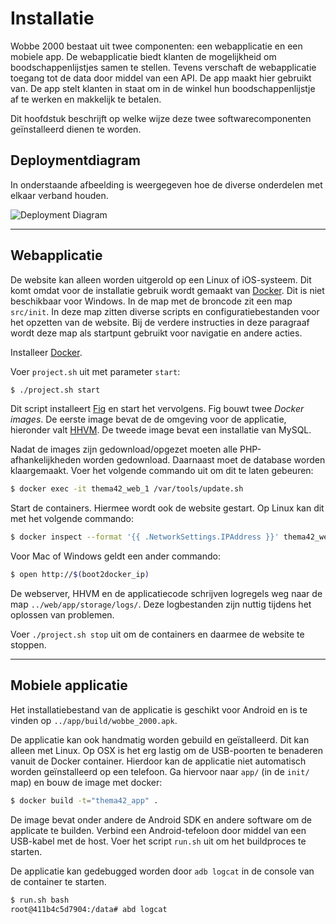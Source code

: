 # Installatie

Wobbe 2000 bestaat uit twee componenten: een webapplicatie en een mobiele app. De webapplicatie
biedt klanten de mogelijkheid om boodschappenlijstjes samen te stellen. Tevens verschaft de
webapplicatie toegang tot de data door middel van een API. De app maakt hier gebruikt van. De app
stelt klanten in staat om in de winkel hun boodschappenlijstje af te werken en makkelijk te
betalen. 

Dit hoofdstuk beschrijft op welke wijze deze twee softwarecomponenten geïnstalleerd dienen te
worden.

## Deploymentdiagram

In onderstaande afbeelding is weergegeven hoe de diverse onderdelen met elkaar verband houden.

![Deployment Diagram](assets/deployment_diagram.png)

---

## Webapplicatie

De website kan alleen worden uitgerold op een Linux of iOS-systeem. Dit komt omdat voor de
installatie gebruik wordt gemaakt van [Docker][docker]. Dit is niet beschikbaar voor Windows. In de map met
de broncode zit een map `src/init`. In deze map zitten diverse scripts en configuratiebestanden
voor het opzetten van de website. Bij de verdere instructies in deze paragraaf wordt deze map als
startpunt gebruikt voor navigatie en andere acties.

Installeer [Docker][docker-install].

Voer `project.sh` uit met parameter `start`:

```bash
$ ./project.sh start
```

Dit script installeert [Fig][fig] en start het vervolgens. Fig bouwt twee _Docker images_. De
eerste image bevat de de omgeving voor de applicatie, hieronder valt [HHVM][hhvm]. De tweede image
bevat een installatie van MySQL.

Nadat de images zijn gedownload/opgezet moeten alle PHP-afhankelijkheden worden gedownload.
Daarnaast moet de database worden klaargemaakt. Voer het volgende commando uit om dit te laten
gebeuren:

```bash
$ docker exec -it thema42_web_1 /var/tools/update.sh
```

Start de containers. Hiermee wordt ook de website gestart. Op Linux kan dit met het volgende
commando:

```bash
$ docker inspect --format '{{ .NetworkSettings.IPAddress }}' thema42_web_1
```

Voor Mac of Windows geldt een ander commando:

```bash
$ open http://$(boot2docker_ip)
```

De webserver, HHVM en de applicatiecode schrijven logregels weg naar de map
`../web/app/storage/logs/`. Deze logbestanden zijn nuttig tijdens het oplossen van problemen.

Voer `./project.sh stop` uit om de containers en daarmee de website te stoppen.

---

## Mobiele applicatie

Het installatiebestand van de applicatie is geschikt voor Android en is te vinden op `../app/build/wobbe_2000.apk`.

De applicatie kan ook handmatig worden gebuild en geïstalleerd. Dit kan alleen met Linux. Op OSX is
het erg lastig om de USB-poorten te benaderen vanuit de Docker container. Hierdoor kan de
applicatie niet automatisch worden geïnstalleerd op een telefoon. Ga hiervoor naar `app/` (in de
`init/` map) en bouw de image met docker:

```bash
$ docker build -t="thema42_app" .
```

De image bevat onder andere de Android SDK en andere software om de applicate te builden. Verbind
een Android-tefeloon door middel van een USB-kabel met de host. Voer het script `run.sh` uit om het
buildproces te starten.

De applicatie kan gedebugged worden door `adb logcat` in de console van de container te starten.

```bash
$ run.sh bash
root@411b4c5d7904:/data# abd logcat
```

[docker]: https://www.docker.com/
[docker-install]: https://docs.docker.com/installation/
[fig]: http://www.fig.sh/
[hhvm]: http://hhvm.com/

